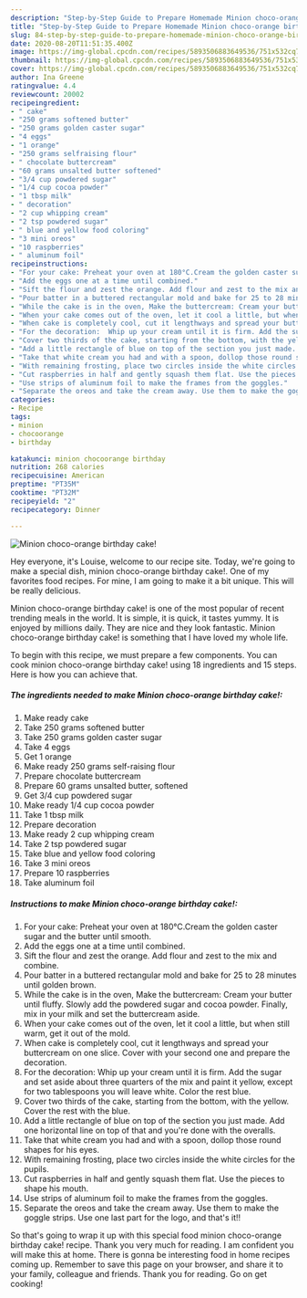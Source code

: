 ```yaml
---
description: "Step-by-Step Guide to Prepare Homemade Minion choco-orange birthday cake!"
title: "Step-by-Step Guide to Prepare Homemade Minion choco-orange birthday cake!"
slug: 84-step-by-step-guide-to-prepare-homemade-minion-choco-orange-birthday-cake
date: 2020-08-20T11:51:35.400Z
image: https://img-global.cpcdn.com/recipes/5893506883649536/751x532cq70/minion-choco-orange-birthday-cake-recipe-main-photo.jpg
thumbnail: https://img-global.cpcdn.com/recipes/5893506883649536/751x532cq70/minion-choco-orange-birthday-cake-recipe-main-photo.jpg
cover: https://img-global.cpcdn.com/recipes/5893506883649536/751x532cq70/minion-choco-orange-birthday-cake-recipe-main-photo.jpg
author: Ina Greene
ratingvalue: 4.4
reviewcount: 20002
recipeingredient:
- " cake"
- "250 grams softened butter"
- "250 grams golden caster sugar"
- "4 eggs"
- "1 orange"
- "250 grams selfraising flour"
- " chocolate buttercream"
- "60 grams unsalted butter softened"
- "3/4 cup powdered sugar"
- "1/4 cup cocoa powder"
- "1 tbsp milk"
- " decoration"
- "2 cup whipping cream"
- "2 tsp powdered sugar"
- " blue and yellow food coloring"
- "3 mini oreos"
- "10 raspberries"
- " aluminum foil"
recipeinstructions:
- "For your cake: Preheat your oven at 180°C.Cream the golden caster sugar and the butter until smooth."
- "Add the eggs one at a time until combined."
- "Sift the flour and zest the orange. Add flour and zest to the mix and combine."
- "Pour batter in a buttered rectangular mold and bake for 25 to 28 minutes until golden brown."
- "While the cake is in the oven, Make the buttercream: Cream your butter until fluffy. Slowly add the powdered sugar and cocoa powder. Finally, mix in your milk and set the buttercream aside."
- "When your cake comes out of the oven, let it cool a little, but when still warm, get it out of the mold."
- "When cake is completely cool, cut it lengthways and spread your buttercream on one slice. Cover with your second one and prepare the decoration."
- "For the decoration:  Whip up your cream until it is firm. Add the sugar and set aside about three quarters of the mix and paint it yellow, except for two tablespoons you will leave white. Color the rest blue."
- "Cover two thirds of the cake, starting from the bottom, with the yellow. Cover the rest with the blue."
- "Add a little rectangle of blue on top of the section you just made. Add one horizontal line on top of that and you&#39;re done with the overalls."
- "Take that white cream you had and with a spoon, dollop those round shapes for his eyes."
- "With remaining frosting, place two circles inside the white circles for the pupils."
- "Cut raspberries in half and gently squash them flat. Use the pieces to shape his mouth."
- "Use strips of aluminum foil to make the frames from the goggles."
- "Separate the oreos and take the cream away. Use them to make the goggle strips. Use one last part for the logo, and that&#39;s it!!"
categories:
- Recipe
tags:
- minion
- chocoorange
- birthday

katakunci: minion chocoorange birthday 
nutrition: 268 calories
recipecuisine: American
preptime: "PT35M"
cooktime: "PT32M"
recipeyield: "2"
recipecategory: Dinner

---
```



![Minion choco-orange birthday cake!](https://img-global.cpcdn.com/recipes/5893506883649536/751x532cq70/minion-choco-orange-birthday-cake-recipe-main-photo.jpg)

Hey everyone, it's Louise, welcome to our recipe site. Today, we're going to make a special dish, minion choco-orange birthday cake!. One of my favorites food recipes. For mine, I am going to make it a bit unique. This will be really delicious.

Minion choco-orange birthday cake! is one of the most popular of recent trending meals in the world. It is simple, it is quick, it tastes yummy. It is enjoyed by millions daily. They are nice and they look fantastic. Minion choco-orange birthday cake! is something that I have loved my whole life.




To begin with this recipe, we must prepare a few components. You can cook minion choco-orange birthday cake! using 18 ingredients and 15 steps. Here is how you can achieve that.

<!--inarticleads1-->

##### The ingredients needed to make Minion choco-orange birthday cake!:

1. Make ready  cake
1. Take 250 grams softened butter
1. Take 250 grams golden caster sugar
1. Take 4 eggs
1. Get 1 orange
1. Make ready 250 grams self-raising flour
1. Prepare  chocolate buttercream
1. Prepare 60 grams unsalted butter, softened
1. Get 3/4 cup powdered sugar
1. Make ready 1/4 cup cocoa powder
1. Take 1 tbsp milk
1. Prepare  decoration
1. Make ready 2 cup whipping cream
1. Take 2 tsp powdered sugar
1. Take  blue and yellow food coloring
1. Take 3 mini oreos
1. Prepare 10 raspberries
1. Take  aluminum foil




<!--inarticleads2-->

##### Instructions to make Minion choco-orange birthday cake!:

1. For your cake: Preheat your oven at 180°C.Cream the golden caster sugar and the butter until smooth.
1. Add the eggs one at a time until combined.
1. Sift the flour and zest the orange. Add flour and zest to the mix and combine.
1. Pour batter in a buttered rectangular mold and bake for 25 to 28 minutes until golden brown.
1. While the cake is in the oven, Make the buttercream: Cream your butter until fluffy. Slowly add the powdered sugar and cocoa powder. Finally, mix in your milk and set the buttercream aside.
1. When your cake comes out of the oven, let it cool a little, but when still warm, get it out of the mold.
1. When cake is completely cool, cut it lengthways and spread your buttercream on one slice. Cover with your second one and prepare the decoration.
1. For the decoration:  Whip up your cream until it is firm. Add the sugar and set aside about three quarters of the mix and paint it yellow, except for two tablespoons you will leave white. Color the rest blue.
1. Cover two thirds of the cake, starting from the bottom, with the yellow. Cover the rest with the blue.
1. Add a little rectangle of blue on top of the section you just made. Add one horizontal line on top of that and you&#39;re done with the overalls.
1. Take that white cream you had and with a spoon, dollop those round shapes for his eyes.
1. With remaining frosting, place two circles inside the white circles for the pupils.
1. Cut raspberries in half and gently squash them flat. Use the pieces to shape his mouth.
1. Use strips of aluminum foil to make the frames from the goggles.
1. Separate the oreos and take the cream away. Use them to make the goggle strips. Use one last part for the logo, and that&#39;s it!!




So that's going to wrap it up with this special food minion choco-orange birthday cake! recipe. Thank you very much for reading. I am confident you will make this at home. There is gonna be interesting food in home recipes coming up. Remember to save this page on your browser, and share it to your family, colleague and friends. Thank you for reading. Go on get cooking!
